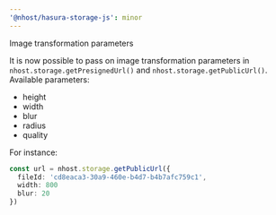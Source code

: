 ```yaml
---
'@nhost/hasura-storage-js': minor
---
```


Image transformation parameters

It is now possible to pass on image transformation parameters in `nhost.storage.getPresignedUrl()` and `nhost.storage.getPublicUrl()`.
Available parameters:

- height
- width
- blur
- radius
- quality

For instance:

```ts
const url = nhost.storage.getPublicUrl({
  fileId: 'cd8eaca3-30a9-460e-b4d7-b4b7afc759c1',
  width: 800
  blur: 20
})
```

